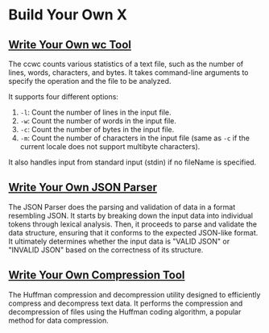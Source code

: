 # Build Your Own X

## [Write Your Own wc Tool](ccwc/C%2B%2B)

The ccwc counts various statistics of a text file, such as the number of lines, words, characters, and bytes. It takes command-line arguments to specify the operation and the file to be analyzed.

It supports four different options:

1. `-l`: Count the number of lines in the input file.
2. `-w`: Count the number of words in the input file.
3. `-c`: Count the number of bytes in the input file.
4. `-m`: Count the number of characters in the input file (same as `-c` if the current locale does not support multibyte characters).

It also handles input from standard input (stdin) if no fileName is specified.


## [Write Your Own JSON Parser](JSON-Parser/C%2B%2B)

The JSON Parser does the parsing and validation of data in a format resembling JSON. It starts by breaking down the input data into individual tokens through lexical analysis. Then, it proceeds to parse and validate the data structure, ensuring that it conforms to the expected JSON-like format. It ultimately determines whether the input data is "VALID JSON" or "INVALID JSON" based on the correctness of its structure.


## [Write Your Own Compression Tool](Huffman-Encoder-Decoder/C%2B%2B)

The Huffman compression and decompression utility designed to efficiently compress and decompress text data. It performs the compression and decompression of files using the Huffman coding algorithm, a popular method for data compression.
